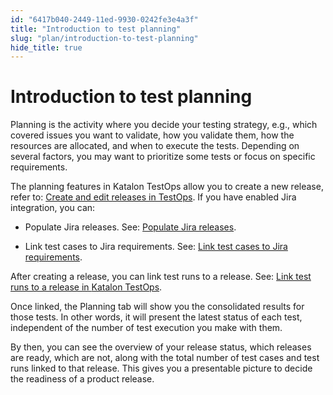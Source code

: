 ```yaml
---
id: "6417b040-2449-11ed-9930-0242fe3e4a3f"
title: "Introduction to test planning"
slug: "plan/introduction-to-test-planning"
hide_title: true
---
```


# <a id="concept-3280" class="anchor_top_offset"/><a id="ariaid-title1" class="anchor_top_offset"/>Introduction to  test planning

<p xmlns="http://www.w3.org/1999/xhtml" className="p">Planning is the activity where you decide your testing strategy, e.g.,  which covered issues you want to validate, how you  validate them,  how  the resources are allocated, and when to  execute the tests. Depending on several factors, you may want to prioritize some  tests or focus on specific requirements.</p> 
<div xmlns="http://www.w3.org/1999/xhtml" className="p">The planning features in <span className="ph">Katalon TestOps</span> allow you to create a new release, refer to: <a className="xref" href="/docs/plan/create-and-edit-releases-in-testops">Create and edit releases in TestOps</a>. If you have enabled Jira integration, you can:<ul className="ul"><li className="li"><p className="p">Populate Jira releases. See: <a className="xref" href="/docs/plan/integration-for-test-planning/populate-jira-releases">Populate Jira releases</a>.</p></li><li className="li"><p className="p">Link test cases to Jira requirements. See: <a className="xref" href="/docs/plan/integration-for-test-planning/link-test-cases-to-jira-requirements">Link test cases to Jira requirements</a>.</p></li></ul></div>
<p xmlns="http://www.w3.org/1999/xhtml" className="p">After creating a release, you can link test runs to a release. See: <a className="xref" href="/docs/plan/link-test-runs-to-a-release-in-katalon-testops">Link test runs to a release in <span className="ph">Katalon TestOps</span></a>. </p> 
<p xmlns="http://www.w3.org/1999/xhtml" className="p">Once linked,  the  <span className="ph uicontrol">Planning</span> tab will show you the consolidated results for those tests. In other words, it will present the latest status of each test, independent of the number of test execution you make with them. </p> 
<p xmlns="http://www.w3.org/1999/xhtml" className="p">By then, you can see the overview of your release status, which releases are ready, which are not, along with the total number of test cases and test runs linked to that release. This gives you a presentable picture to decide the readiness of a product release.</p> 
